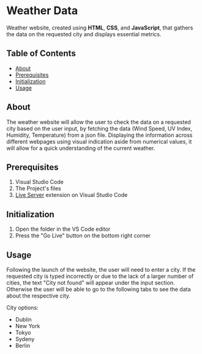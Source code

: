 # Weather Data

Weather website, created using **HTML**, **CSS**, and **JavaScript**, that gathers the data on the requested city and displays essential metrics.

## Table of Contents

- [About](#about)
- [Prerequisites](#prerequisites)
- [Initialization](#Initialization)
- [Usage](#usage)

## About

The weather website will allow the user to check the data on a requested city based on the user input, by fetching the data (Wind Speed, UV Index, Humidity, Temperature) from a json file. Displaying the information across different webpages using visual indication aside from numerical values, it will allow for a quick understanding of the current weather.

## Prerequisites

1. Visual Studio Code
2. The Project's files
3. [Live Server](https://marketplace.visualstudio.com/items?itemName=ritwickdey.LiveServer) extension on Visual Studio Code

## Initialization

1. Open the folder in the VS Code editor
2. Press the "Go Live" button on the bottom right corner

## Usage

Following the launch of the website, the user will need to enter a city. If the requested city is typed incorrectly or due to the lack of a larger number of cities, the text "City not found" will appear under the input section. Otherwise the user will be able to go to the following tabs to see the data about the respective city.

City options:

- Dublin
- New York
- Tokyo
- Sydeny
- Berlin
